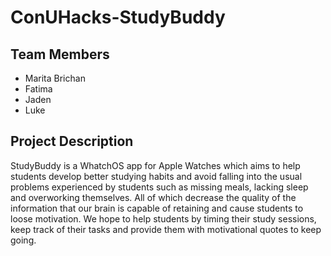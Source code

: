 # ConUHacks-StudyBuddy

## Team Members
- Marita Brichan
- Fatima 
- Jaden
- Luke 

## Project Description
StudyBuddy is a WhatchOS app for Apple Watches which aims to help students develop better studying habits and avoid falling into the usual problems experienced by students such as missing meals, lacking sleep and overworking themselves. All of which decrease the quality of the information that our brain is capable of retaining and cause students to loose motivation. We hope to help students by timing their study sessions, keep track of their tasks and provide them with motivational quotes to keep going.
